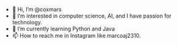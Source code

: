 - 👋 Hi, I’m @coxmars
- 👀 I’m interested in computer science, AI, and I have passion for technology.
- 🌱 I’m currently learning Python and Java
- 📫 How to reach me in Instagram like marcoaj2310.
